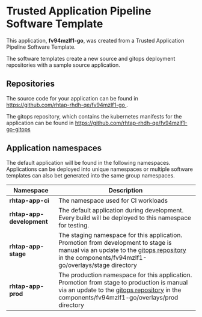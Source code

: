 # Trusted Application Pipeline Software Template

This application, **fv94mzlf1-go**, was created from a Trusted Application Pipeline Software Template.

The software templates create a new source and gitops deployment repositories with a sample source application. 

## Repositories

The source code for your application can be found in [https://github.com/rhtap-rhdh-qe/fv94mzlf1-go ](https://github.com/rhtap-rhdh-qe/fv94mzlf1-go ).
 
The gitops repository, which contains the kubernetes manifests for the application can be found in 
[https://github.com/rhtap-rhdh-qe/fv94mzlf1-go-gitops ](https://github.com/rhtap-rhdh-qe/fv94mzlf1-go-gitops ) 

## Application namespaces 

The default application will be found in the following namespaces. Applications can be deployed into unique namespaces or multiple software templates can also bet generated into the same group namespaces.  

|  Namespace   |  Description   |  
| -------- | -------- |
| **rhtap-app-ci** | The namespace used for CI workloads |
| **rhtap-app-development** | The default application during development. Every build will be deployed to this namespace for testing. |
| **rhtap-app-stage** | The staging namespace for this application. Promotion from development to stage is manual via an update to the [gitops repository](https://github.com/rhtap-rhdh-qe/fv94mzlf1-go-gitops ) in the components/fv94mzlf1-go/overlays/stage directory |
| **rhtap-app-prod** | The production namespace for this application. Promotion from stage to production is manual via an update to the [gitops repository](https://github.com/rhtap-rhdh-qe/fv94mzlf1-go-gitops ) in the components/fv94mzlf1-go/overlays/prod directory |